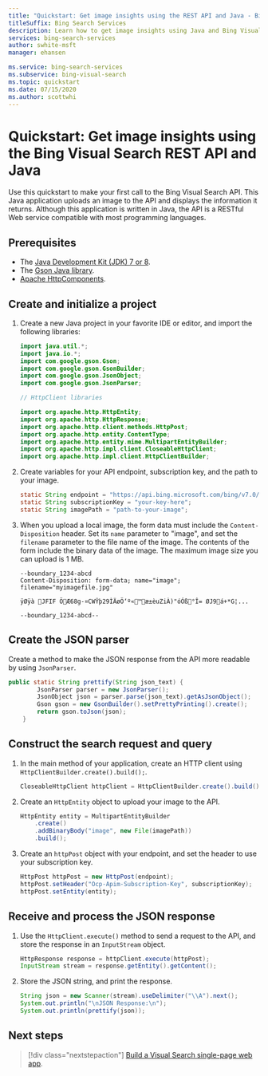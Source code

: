 ```yaml
---
title: "Quickstart: Get image insights using the REST API and Java - Bing Visual Search"
titleSuffix: Bing Search Services
description: Learn how to get image insights using Java and Bing Visual Search API.
services: bing-search-services
author: swhite-msft
manager: ehansen

ms.service: bing-search-services
ms.subservice: bing-visual-search
ms.topic: quickstart
ms.date: 07/15/2020
ms.author: scottwhi
---
```


# Quickstart: Get image insights using the Bing Visual Search REST API and Java

Use this quickstart to make your first call to the Bing Visual Search API. This Java application uploads an image to the API and displays the information it returns. Although this application is written in Java, the API is a RESTful Web service compatible with most programming languages.

## Prerequisites

* The [Java Development Kit (JDK) 7 or 8](https://aka.ms/azure-jdks).
* The [Gson Java library](https://github.com/google/gson).
* [Apache HttpComponents](https://hc.apache.org/downloads.cgi).

<!--
[!INCLUDE [bing-visual-search-signup-requirements](../../../../includes/bing-visual-search-signup-requirements.md)]
-->

## Create and initialize a project

1. Create a new Java project in your favorite IDE or editor, and import the following libraries:

    ```java
    import java.util.*;
    import java.io.*;
    import com.google.gson.Gson;
    import com.google.gson.GsonBuilder;
    import com.google.gson.JsonObject;
    import com.google.gson.JsonParser;
    
    // HttpClient libraries
    
    import org.apache.http.HttpEntity;
    import org.apache.http.HttpResponse;
    import org.apache.http.client.methods.HttpPost;
    import org.apache.http.entity.ContentType;
    import org.apache.http.entity.mime.MultipartEntityBuilder;
    import org.apache.http.impl.client.CloseableHttpClient;
    import org.apache.http.impl.client.HttpClientBuilder;
    ```

2. Create variables for your API endpoint, subscription key, and the path to your image. 

    ```java
    static String endpoint = "https://api.bing.microsoft.com/bing/v7.0/images/visualsearch";
    static String subscriptionKey = "your-key-here";
    static String imagePath = "path-to-your-image";
    ```

    
3. When you upload a local image, the form data must include the `Content-Disposition` header. Set its `name` parameter to "image", and set the `filename` parameter to the file name of the image. The contents of the form include the binary data of the image. The maximum image size you can upload is 1 MB.
    
    ```
    --boundary_1234-abcd
    Content-Disposition: form-data; name="image"; filename="myimagefile.jpg"
    
    ÿØÿà JFIF ÖÆ68g-¤CWŸþ29ÌÄøÖ‘º«™æ±èuZiÀ)"óÓß°Î= ØJ9á+*G¦...
    
    --boundary_1234-abcd--
    ```

## Create the JSON parser

Create a method to make the JSON response from the API more readable by using `JsonParser`.

```java
public static String prettify(String json_text) {
        JsonParser parser = new JsonParser();
        JsonObject json = parser.parse(json_text).getAsJsonObject();
        Gson gson = new GsonBuilder().setPrettyPrinting().create();
        return gson.toJson(json);
    }
```

## Construct the search request and query

1. In the main method of your application, create an HTTP client using `HttpClientBuilder.create().build();`.

    ```java
    CloseableHttpClient httpClient = HttpClientBuilder.create().build();
    ```

2. Create an `HttpEntity` object to upload your image to the API.

    ```java
    HttpEntity entity = MultipartEntityBuilder
        .create()
        .addBinaryBody("image", new File(imagePath))
        .build();
    ```

3. Create an `httpPost` object with your endpoint, and set the header to use your subscription key.

    ```java
    HttpPost httpPost = new HttpPost(endpoint);
    httpPost.setHeader("Ocp-Apim-Subscription-Key", subscriptionKey);
    httpPost.setEntity(entity);
    ```

## Receive and process the JSON response

1. Use the `HttpClient.execute()` method to send a request to the API, and store the response in an `InputStream` object.
    
    ```java
    HttpResponse response = httpClient.execute(httpPost);
    InputStream stream = response.getEntity().getContent();
    ```

2. Store the JSON string, and print the response.

    ```java
    String json = new Scanner(stream).useDelimiter("\\A").next();
    System.out.println("\nJSON Response:\n");
    System.out.println(prettify(json));
    ```

## Next steps

> [!div class="nextstepaction"]
> [Build a Visual Search single-page web app](../../tutorial/visual-search-single-page-app.md).
